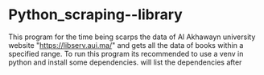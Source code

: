 # Python_scraping--library
This program for the time being scarps the data of Al Akhawayn university website "https://libserv.aui.ma/" and gets all the data of books within a specified range.
To run this program its recommended to use a venv in python and install some dependencies.
will list the dependencies after
